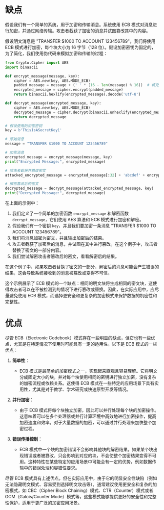 # 缺点

假设我们有一个简单的系统，用于加密和传输消息。系统使用 ECB 模式对消息进行加密，并通过网络传输。攻击者截获了加密的消息并试图篡改其中的内容。

假设明文消息是 "TRANSFER $1000 TO ACCOUNT 123456789"，我们将使用 ECB 模式进行加密，每个块大小为 16 字节（128 位）。假设加密密钥为固定的，为了简化，我们使用伪代码来模拟加密和传输的过程：

```python
from Crypto.Cipher import AES
import binascii

def encrypt_message(message, key):
    cipher = AES.new(key, AES.MODE_ECB)
    padded_message = message + (' ' * (16 - len(message) % 16))  # 填充到块大小的倍数
    encrypted_message = cipher.encrypt(padded_message)
    return binascii.hexlify(encrypted_message).decode('utf-8')

def decrypt_message(encrypted_message, key):
    cipher = AES.new(key, AES.MODE_ECB)
    decrypted_message = cipher.decrypt(binascii.unhexlify(encrypted_message)).decode('utf-8').rstrip()
    return decrypted_message

# 假设使用的加密密钥
key = b'ThisIsASecretKey1'

# 原始消息
message = "TRANSFER $1000 TO ACCOUNT 123456789"

# 加密消息
encrypted_message = encrypt_message(message, key)
print("Encrypted Message:", encrypted_message)

# 攻击者截获并篡改密文
attacked_encrypted_message = encrypted_message[:32] + 'abcdef' + encrypted_message[38:]  # 替换一部分密文

# 解密篡改后的密文
decrypted_message = decrypt_message(attacked_encrypted_message, key)
print("Decrypted Message:", decrypted_message)
```

在上面的示例中：

1. 我们定义了一个简单的加密函数 `encrypt_message` 和解密函数 `decrypt_message`，它们使用 AES 算法和 ECB 模式进行加密和解密。
2. 假设我们有一个密钥 `key`，并且我们要加密一条消息 "TRANSFER $1000 TO ACCOUNT 123456789"。
3. 我们将消息加密为密文，并且输出加密后的结果。
4. 攻击者截获了加密后的消息，并试图在其中进行篡改。在这个例子中，攻击者替换了密文的一部分内容。
5. 我们尝试解密攻击者篡改后的密文，看看解密后的结果。

在这个例子中，如果攻击者替换了密文的一部分，解密后的消息可能会产生错误的结果，这会导致系统接收到的消息被篡改或变得不可信。

这个示例展示了 ECB 模式的一个缺点：相同的明文块将生成相同的密文块，这使得攻击者可以在不被检测到的情况下进行篡改或替换。因此，在实际应用中，应尽量避免使用 ECB 模式，而选择更安全和更复杂的加密模式来保护数据的机密性和完整性。

# 优点

尽管 ECB（Electronic Codebook）模式存在一些明显的缺点，但它也有一些优点，尤其是在特定情况下使用时可能具有一定的适用性。以下是 ECB 模式的一些优点：

1. **简单性**：
   - ECB 模式是最简单的加密模式之一，实现起来直观且容易理解。它将明文分成固定大小的块，并对每个块使用相同的密钥进行独立加密，没有复杂的加密流程或依赖关系。这使得 ECB 模式在一些特定的应用场景下具有实用性，尤其是对于教学、学术研究或快速原型开发等情况。

2. **并行加密**：
   - 由于 ECB 模式将每个块独立加密，因此可以并行处理每个块的加密操作。这意味着可以在多个处理器或并行计算环境中高效地进行加密操作，提高加密速度和效率。对于大量数据的加密，可以通过并行处理来加快整个加密过程。

3. **错误传播控制**：
   - ECB 模式中一个块的加密错误不会影响其他块的解密结果。如果某个块出现错误或者被篡改，只会影响到对应的块，不会使整个加密结果变得不可用。这种特性在某些特定的应用场景中可能会有一定的优势，例如数据传输中的错误处理和容错性要求。

尽管 ECB 模式具有上述优点，但在实际应用中，由于它的明显安全性缺陷（例如无法隐藏明文模式、容易受到选择明文攻击等），通常建议使用更安全和复杂的加密模式，如 CBC（Cipher Block Chaining）模式、CTR（Counter）模式或者 GCM（Galois/Counter Mode）模式等，这些模式能够提供更好的安全性和完整性保护，适用于更广泛的加密应用场景。